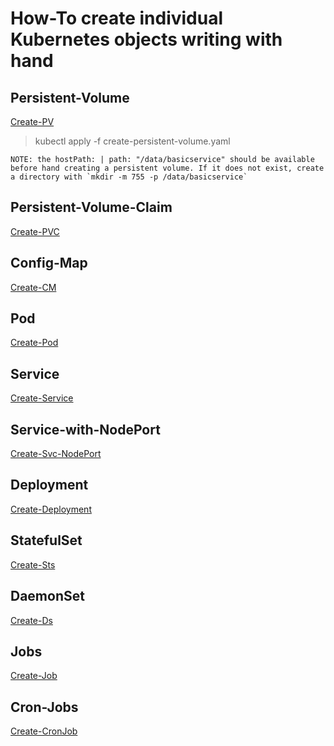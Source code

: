 # How-To create individual Kubernetes objects writing with hand

## Persistent-Volume

[Create-PV](./files/create-persistent-volume.yaml)

> kubectl apply -f create-persistent-volume.yaml

```
NOTE: the hostPath: | path: "/data/basicservice" should be available before hand creating a persistent volume. If it does not exist, create a directory with `mkdir -m 755 -p /data/basicservice`
```

## Persistent-Volume-Claim

[Create-PVC](./files/create-persistent-volume-claim.yaml)

## Config-Map

[Create-CM](./files/create-configmap.yaml)

## Pod

[Create-Pod](./files/create-pod.yaml)

## Service

[Create-Service](./files/create-service.yaml)

## Service-with-NodePort

[Create-Svc-NodePort](./files/create-service-nodeport.yaml)

## Deployment

[Create-Deployment](./files/create-deployment.yaml)

## StatefulSet

[Create-Sts](./files/create-statefulset.yaml)

## DaemonSet

[Create-Ds](./files/create-daemonset.yaml)

## Jobs

[Create-Job](./files/create-job.yaml)

## Cron-Jobs

[Create-CronJob](./files/create-cronjob.yaml)
